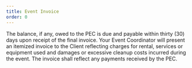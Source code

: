 ```yaml
---
title: Event Invoice
order: 0
---
```


The balance, if any, owed to the PEC is due and payable within thirty (30) days upon receipt of the final invoice. Your Event Coordinator will present an itemized invoice to the Client reflecting charges for rental, services or equipment used and damages or excessive cleanup costs incurred during the event. The invoice shall reflect any payments received by the PEC.
